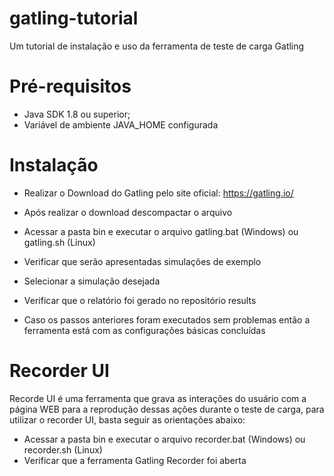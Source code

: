 # gatling-tutorial
Um tutorial de instalação e uso da ferramenta de teste de carga Gatling

# Pré-requisitos

* Java SDK 1.8 ou superior;
* Variável de ambiente JAVA_HOME configurada

# Instalação

* Realizar o Download do Gatling pelo site oficial: https://gatling.io/


* Após realizar o download descompactar o arquivo
* Acessar a pasta bin e executar o arquivo gatling.bat (Windows) ou gatling.sh (Linux)
* Verificar que serão apresentadas simulações de exemplo
* Selecionar a simulação desejada
* Verificar que o relatório foi gerado no repositório results
* Caso os passos anteriores foram executados sem problemas então a ferramenta está com as configurações básicas concluídas

# Recorder UI

Recorde UI é uma ferramenta que grava as interações do usuário com a página WEB para a reprodução dessas ações durante o teste de carga, para utilizar o recorder UI, basta seguir as orientações abaixo:

* Acessar a pasta bin e executar o arquivo recorder.bat (Windows) ou recorder.sh (Linux)
* Verificar que a ferramenta Gatling Recorder foi aberta
